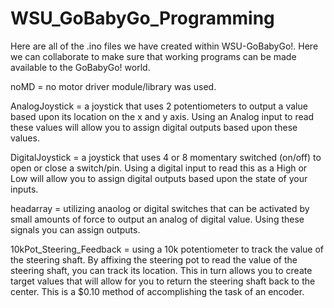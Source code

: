 # WSU_GoBabyGo_Programming
Here are all of the .ino files we have created within WSU-GoBabyGo!. Here we can collaborate to make sure that working programs can be made available to the GoBabyGo! world.

noMD = no motor driver module/library was used.

AnalogJoystick = a joystick that uses 2 potentiometers to output a value based upon its location on the x and y axis. Using an Analog input to read these values will allow you to assign digital outputs based upon these values.

DigitalJoystick = a joystick that uses 4 or 8 momentary switched (on/off) to open or close a switch/pin. Using a digital input to read this as a High or Low will allow you to assign digital outputs based upon the state of your inputs.

headarray = utilizing anaolog or digital switches that can be activated by small amounts of force to output an analog of digital value. Using these signals you can assign outputs.

10kPot_Steering_Feedback = using a 10k potentiometer to track the value of the steering shaft. By affixing the steering pot to read the value of the steering shaft, you can track its location. This in turn allows you to create target values that will allow for you to return the steering shaft back to the center. This is a $0.10 method of accomplishing the task of an encoder.
